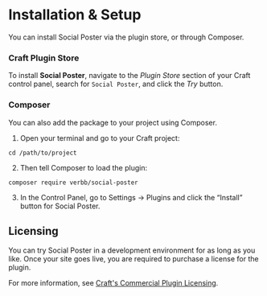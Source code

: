 # Installation & Setup
You can install Social Poster via the plugin store, or through Composer.

### Craft Plugin Store
To install **Social Poster**, navigate to the _Plugin Store_ section of your Craft control panel, search for `Social Poster`, and click the _Try_ button.

### Composer
You can also add the package to your project using Composer.

1. Open your terminal and go to your Craft project:
```
cd /path/to/project
```
2. Then tell Composer to load the plugin:
```
composer require verbb/social-poster
```
3. In the Control Panel, go to Settings → Plugins and click the “Install” button for Social Poster.

## Licensing
You can try Social Poster in a development environment for as long as you like. Once your site goes live, you are required to purchase a license for the plugin.

For more information, see [Craft's Commercial Plugin Licensing](https://docs.craftcms.com/v3/plugins.html#commercial-plugin-licensing).
